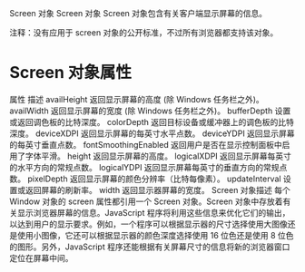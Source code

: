 Screen 对象
Screen 对象
Screen 对象包含有关客户端显示屏幕的信息。

注释：没有应用于 screen 对象的公开标准，不过所有浏览器都支持该对象。

# Screen 对象属性
属性  描述
availHeight 返回显示屏幕的高度 (除 Windows 任务栏之外)。
availWidth  返回显示屏幕的宽度 (除 Windows 任务栏之外)。
bufferDepth 设置或返回调色板的比特深度。
colorDepth  返回目标设备或缓冲器上的调色板的比特深度。
deviceXDPI  返回显示屏幕的每英寸水平点数。
deviceYDPI  返回显示屏幕的每英寸垂直点数。
fontSmoothingEnabled    返回用户是否在显示控制面板中启用了字体平滑。
height  返回显示屏幕的高度。
logicalXDPI 返回显示屏幕每英寸的水平方向的常规点数。
logicalYDPI 返回显示屏幕每英寸的垂直方向的常规点数。
pixelDepth  返回显示屏幕的颜色分辨率（比特每像素）。
updateInterval  设置或返回屏幕的刷新率。
width   返回显示器屏幕的宽度。
Screen 对象描述
每个 Window 对象的 screen 属性都引用一个 Screen 对象。Screen 对象中存放着有关显示浏览器屏幕的信息。JavaScript 程序将利用这些信息来优化它们的输出，以达到用户的显示要求。例如，一个程序可以根据显示器的尺寸选择使用大图像还是使用小图像，它还可以根据显示器的颜色深度选择使用 16 位色还是使用 8 位色的图形。另外，JavaScript 程序还能根据有关屏幕尺寸的信息将新的浏览器窗口定位在屏幕中间。